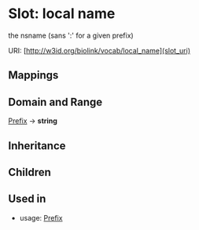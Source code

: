 # Slot: local name


the nsname (sans ':' for a given prefix)

URI: [http://w3id.org/biolink/vocab/local_name](slot_uri)
## Mappings

## Domain and Range

[Prefix](Prefix.md) -> **string**
## Inheritance

## Children

## Used in

 *  usage: [Prefix](Prefix.md)
